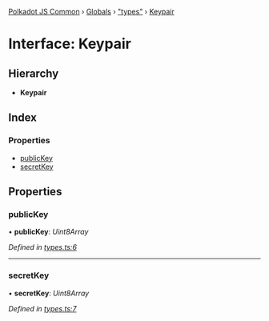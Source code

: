 [Polkadot JS Common](../README.md) › [Globals](../globals.md) › ["types"](../modules/_types_.md) › [Keypair](_types_.keypair.md)

# Interface: Keypair

## Hierarchy

* **Keypair**

## Index

### Properties

* [publicKey](_types_.keypair.md#publickey)
* [secretKey](_types_.keypair.md#secretkey)

## Properties

###  publicKey

• **publicKey**: *Uint8Array*

*Defined in [types.ts:6](https://github.com/polkadot-js/common/blob/733e9e27/packages/util-crypto/src/types.ts#L6)*

___

###  secretKey

• **secretKey**: *Uint8Array*

*Defined in [types.ts:7](https://github.com/polkadot-js/common/blob/733e9e27/packages/util-crypto/src/types.ts#L7)*

